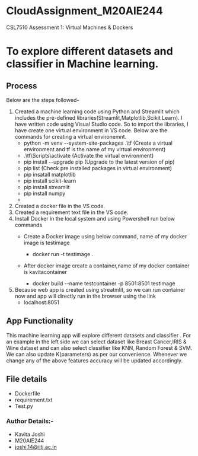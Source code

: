 # CloudAssignment_M20AIE244
CSL7510 Assessment 1: Virtual Machines &amp; Dockers

# To explore different datasets and classifier in Machine learning.
 
## Process
Below are the steps followed-
1) Created a machine learning code using Python and Streamlit which includes the pre-defined libraries(Streamlit,Matplotlib,Scikit Learn).
I have written code using Visual Studio code. So to import the libraries, I have create one virtual environment in VS code.
Below are the commands for creating a virtual environemnt.
      - python -m venv --system-site-packages .\tf  (Create a virtual environment and tf is the name of my virtual environment)
      - .\tf\Scripts\activate (Activate the virtual environment)
      - pip install --upgrade pip (Upgrade to the latest version of pip)
      - pip list (Check pre installed packages in virtual environment)
      - pip insatall matplotlib 
      - pip install scikit-learn
      - pip install streamlit
      - pip install numpy
      - 
2) Created a docker file in the VS code.
3) Created a requirement text file in the VS code.
4) Install Docker in the local system and using Powershell run below commands
     - Create a Docker image using below command, name of my docker image is testimage
         - docker run -t testimage .

     - After docker image create a container,name of my docker container is kavitacontainer
         - docker build --name testcontainer -p 8501:8501 testimage
5) Because web app is created using streatmlit, so we can run container now and app will directly run in the browser 
   using the link
   - localhost:8051



## App Functionality
This machine learning app will explore different datasets and classifier . 
For an example in the left side we can select dataset like Breast Cancer,IRIS & Wine dataset and can 
also select classifier like KNN, Random Forest & SVM.
We can also update K(parameters) as per our convenience.
Whenever we change any of the above features accuracy will be updated accordingly.


## File details
- Dockerfile 
- requirement.txt
- Test.py


### Author Details:-
-  Kavita Joshi 
-  M20AIE244
-  joshi.14@iitj.ac.in 
  


